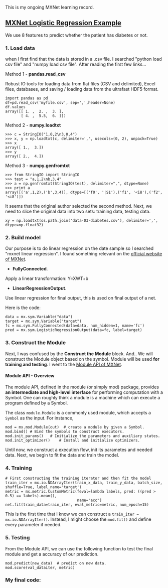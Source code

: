This is my ongoing MXNet learning record.

## [MXNet Logistic Regression Example](https://github.com/xiandong79/aws-summit-2017-seoul/blob/master/mxnet-logistic_regression_diabetes.ipynb)

We use 8 features to predict whether the patient has diabetes or not.

### 1. Load data
when I first find that the data is stored in a .csv file. I searched "python load csv file" and "numpy load csv file". After reading the first few links...

Method 1 - **pandas.read_csv**

Robust IO tools for loading data from flat files (CSV and delimited), Excel files, databases, and saving / loading data from the ultrafast HDF5 format.

```
import pandas as pd
df=pd.read_csv('myfile.csv', sep=',',header=None)
df.values
array([[ 1. ,  2. ,  3. ],
       [ 4. ,  5.5,  6. ]])
```



Method 2 - **numpy.loadtxt**

```
>>> c = StringIO("1,0,2\n3,0,4")
>>> x, y = np.loadtxt(c, delimiter=',', usecols=(0, 2), unpack=True)
>>> x
array([ 1.,  3.])
>>> y
array([ 2.,  4.])
```

Method 3 - **numpy.genfromtxt**

```
>>> from StringIO import StringIO
>>> test = "a,1,2\nb,3,4"
>>> a = np.genfromtxt(StringIO(test), delimiter=",", dtype=None)
>>> print a
array([('a',1,2),('b',3,4)], dtype=[('f0', '|S1'),('f1', '<i8'),('f2', '<i8')])
```
It seems that the original author selected the second method. Next, we need to slice the original data into two sets:  training data, testing data.

```
xy = np.loadtxt(os.path.join('data-03-diabetes.csv'), delimiter=',', dtype=np.float32)
```

### 2. Build model

Our purpose is to do linear regression on the date sample so I searched "mxnet linear regression". I found something relevant on the [official website of MXNet](http://mxnet.io/api/python/symbol.html).

- **FullyConnected**. 

Apply a linear transformation: Y=XWT+b

- **LinearRegressionOutput**. 

Use linear regression for final output, this is used on final output of a net.

Here is the code:

```
data = mx.sym.Variable("data")
target = mx.sym.Variable("target")
fc = mx.sym.FullyConnected(data=data, num_hidden=1, name='fc')
pred = mx.sym.LogisticRegressionOutput(data=fc, label=target)
```

### 3. Construct the Module
Next, I was confused by the **Construct the Module** block. And.. We will construct the Module object based on the symbol. Module will be used **for training and testing**. I went to the [Module API of MXNet](http://mxnet.io/api/python/module.html).

#### Module API - Overview

The module API, defined in the module (or simply mod) package, provides **an intermediate and high-level interface** for performing computation with a Symbol. One can roughly think a module is a machine which can execute a program defined by a Symbol.

The class `module.Module` is a commonly used module, which accepts a `Symbol` as the input. For instance,

```
mod = mx.mod.Module(out)  # create a module by given a Symbol.
mod.bind() # Bind the symbols to construct executors.
mod.init_params()	# Initialize the parameters and auxiliary states.
mod.init_optimizer()	# Install and initialize optimizers.
```

Until now, we construct a execution flow, init its parametes and needed data. Next, we begin to fit the data and train the model.

### 4. Training 
```
# First constructing the training iterator and then fit the model
train_iter = mx.io.NDArrayIter(train_x_data, train_y_data, batch_size, shuffle=True, label_name='target')
metric = mx.metric.CustomMetric(feval=lambda labels, pred: ((pred > 0.5) == labels).mean(),
                                name="acc")
net.fit(train_data=train_iter, eval_metric=metric, num_epoch=15)
```
This is the first time that I know we can construct a `train_iter = mx.io.NDArrayIter()`. Instead, I might choose the `mod.fit()` and define every parameter if needed.

### 5. Testing
From the Module API, we can use the following function to test the final module and get a accuracy of our prediction.

```
mod.predict(new_data)  # predict on new data.
mod.score(val_dataiter, metric)
```
 
### My final code:

```

```



